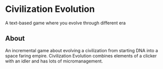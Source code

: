 # Civilization Evolution
A text-based game where you evolve through different era

## About

An incremental game about evolving a civilization from starting DNA into a space faring empire.
Civilization Evolution combines elements of a clicker with an idler and has lots of micromanagement.
